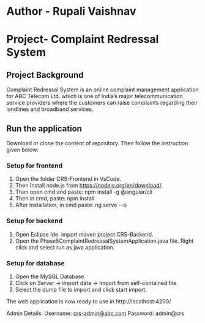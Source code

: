 # Author - Rupali Vaishnav
# Project- Complaint Redressal System
## Project Background
Complaint Redressal System is an online complaint management application for ABC Telecom Ltd. which is one of India’s major telecommunication service providers where the customers can raise complaints regarding their landlines and broadband services.

## Run the application
Download or clone the content of repository. Then follow the instruction given below:

### Setup for frontend
1. Open the folder CRS-Frontend in VsCode.
2. Then Install node.js from https://nodejs.org/en/download/.
3. Then open cmd and paste: npm install -g @angular/cli
4. Then in cmd, paste: npm install
5. After installation, in cmd paste: ng serve --o

### Setup for backend
1. Open Eclipse Ide. import maven project CRS-Backend.
2. Open the Phase5ComplaintRedressalSystemApplication.java file. Right click and select run as java application.

### Setup for database
1. Open the MySQL Database.
2. Click on Server -> import data -> Import from self-contained file.
3. Select the dump file to import and click start import.

The web application is now ready to use in http://localhost:4200/

Admin Details:
Username: crs-admin@abc.com
Password: admin@crs

